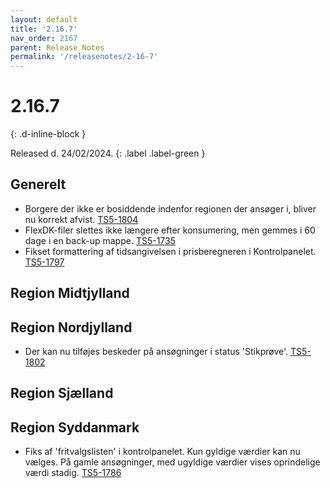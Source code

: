 ```yaml
---
layout: default
title: '2.16.7'
nav_order: 2167
parent: Release Notes
permalink: '/releasenotes/2-16-7'
---
```


# 2.16.7
{: .d-inline-block }

Released d. 24/02/2024. 
{: .label .label-green }

## Generelt
- Borgere der ikke er bosiddende indenfor regionen der ansøger i, bliver nu korrekt afvist. [TS5-1804](https://sd.trifork.com/browse/TS5-1804)
- FlexDK-filer slettes ikke længere efter konsumering, men gemmes i 60 dage i en back-up mappe. [TS5-1735](https://sd.trifork.com/browse/TS5-1735)
- Fikset formattering af tidsangivelsen i prisberegneren i Kontrolpanelet. [TS5-1797](https://sd.trifork.com/browse/TS5-1797)
  
## Region Midtjylland

## Region Nordjylland
- Der kan nu tilføjes beskeder på ansøgninger i status 'Stikprøve'. [TS5-1802](https://sd.trifork.com/browse/TS5-1802)

## Region Sjælland

## Region Syddanmark
- Fiks af 'fritvalgslisten' i kontrolpanelet. Kun gyldige værdier kan nu vælges. På gamle ansøgninger, med ugyldige værdier vises oprindelige værdi stadig. [TS5-1786](https://sd.trifork.com/browse/TS5-1786)

